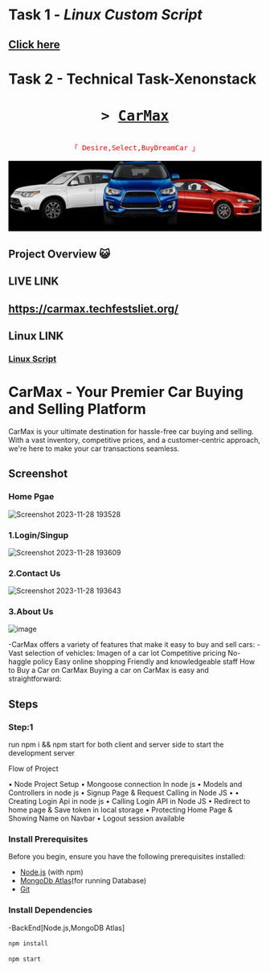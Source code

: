 # Task 1 - *Linux Custom Script*
## <a target="_blank" href="https://github.com/Suruchi7-2/CarMAx/tree/master/LinuxScript">Click here </a>

# Task 2 - Technical Task-Xenonstack 

<h1 align="center">
        <samp>&gt;
                <b><a target="_blank" href="carmax.techfestsliet.org/">CarMax </a></b>
        </samp>
</h1>
<p align="center" style="color:red"> 
  <samp>
    <br>
    「 Desire,Select,BuyDreamCar 」
    <br>
    <br>
  </samp>
<img src="https://raw.githubusercontent.com/Suruchi7-2/CarMAx/master/Car.jpeg" alt="head"  " />

</p>

    
## Project Overview 😺

## LIVE LINK 
## <a href="https://carmax.techfestsliet.org/">https://carmax.techfestsliet.org/</a>
## Linux LINK 
### <a href="https://github.com/Suruchi7-2/CarMAx/tree/master/LinuxScript" > Linux Script </a>
# CarMax - Your Premier Car Buying and Selling Platform
CarMax is your ultimate destination for hassle-free car buying and selling. With a vast inventory, competitive prices, and a customer-centric approach, we're here to make your car transactions seamless.



## Screenshot

### Home Pgae
![Screenshot 2023-11-28 193528](https://github.com/Suruchi7-2/CarMAx/assets/99664390/49a98808-107c-4348-9922-75f85c678c74)

### 1.Login/Singup

![Screenshot 2023-11-28 193609](https://github.com/Suruchi7-2/CarMAx/assets/99664390/4083c4f2-0e9e-493c-8e34-6854a28fd71f)

### 2.Contact Us

![Screenshot 2023-11-28 193643](https://github.com/Suruchi7-2/CarMAx/assets/99664390/a219d627-12c2-444b-a2c2-ceff9cd7c518)

### 3.About Us

![image](https://github.com/Suruchi7-2/CarMAx/assets/99664390/6d501d7e-d84c-4c4b-806a-7b7b9ef24f6e)




-CarMax offers a variety of features that make it easy to buy and sell cars:
-Vast selection of vehicles: Imagen of a car lot Competitive pricing No-haggle policy Easy online shopping Friendly and knowledgeable staff How to Buy a Car on CarMax Buying a car on CarMax is easy and straightforward:

## Steps
### Step:1

run npm i && npm start for both client and server side to start the development server

Flow of Project

• Node Project Setup 
• Mongoose connection In node js 
• Models and Controllers in node js 
• Signup Page & Request Calling in Node JS • 
• Creating Login Api in node js 
• Calling Login API in Node  JS
• Redirect to home page & Save token in local storage • Protecting Home Page & Showing Name on Navbar 
• Logout session available

### Install Prerequisites

Before you begin, ensure you have the following prerequisites installed:

- [Node.js](https://nodejs.org/) (with npm)
- [MongoDb Atlas](https://mongoDb.com)(for running Database)
- [Git](https://git-scm.com/)
### Install Dependencies

-BackEnd[Node.js,MongoDB Atlas]
```bash
npm install
```
```bash
npm start
  
```
 

